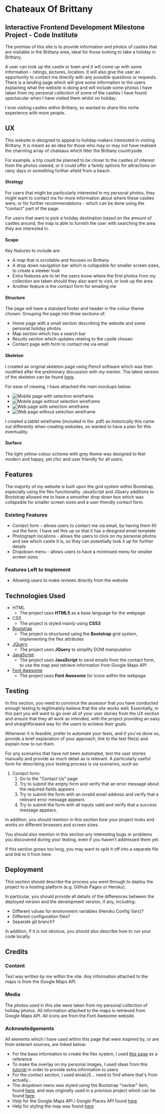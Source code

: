 # Chateaux Of Brittany
## Interactive Frontend Development Milestone Project - Code Institute

The premise of this site is to provide information and photos of castles that are visitable in the Brittany area, ideal for those looking to take a holiday in Brittany.

A user can look up the castle or town and it will come up with some information - ratings, pictures, location. It will also give the user an opportunity to contact me directly with any possible questions or requests.
There is a landing page which will give some information to the users explaining what the website is doing and will include some photos I have taken from my personal collection of some of the castles I have found spectacular when I have visited them whilst on holiday.

I love visiting castles within Brittany, so wanted to share this niche experience with more people.
 
## UX

This website is designed to appeal to holiday-makers interested in visiting Brittany. It is meant as an idea for those who may or may not have realised the charming array of chateaux which litter the Brittany countryside.

For example, a trip could be planned to be closer to the castles of interest from the photos viewed, or it could offer a family options for attractions on rainy days or something further afield from a beach.

#### Strategy
For users that might be particularly interested in my personal photos, they might want to contact me for more information about where these castles were, or for further recommendations - which can be done using the "contact" part of the page.

For users that want to pick a holiday destination based on the amount of castles around, the map is able to furnish the user with searching the area they are interested in.

#### Scope
Key features to include are:
- A map that is scrollable and focuses on Brittany 
- A drop down navigation bar which is collapsible for smaller screen sizes, to create a sleeker look
- Extra features are to let the users know where the first photos from my collection are taken should they also want to visit, or look up the area
- Another feature is the contact form for emailing me

#### Structure
The page will have a standard footer and header in the colour theme chosen. 
Grouping the page into three sections of:
- Home page with a small section describing the website and some personal holiday photos 
- Map section which has a search bar
- Results section which updates relating to the castle chosen
- Contact page with form to contact me via email 

#### Skeleton
I created an original skeleton page using Pencil software which was then modified after the preliminary discussion with my mentor. The latest version of the skeleton can be found [here](assets/mockupDocumentation/wireframe.pdf). 

For ease of viewing, I have attached the main mockups below:
- ![Mobile page with selection wireframe](assets/mockupDocumentation/Mobile_sel.png)
- ![Mobile page without selection wireframe](assets/mockupDocumentation/Mobile_no_sel.png)
- ![Web page with selection wireframe](assets/mockupDocumentation/Web_sel.png)
- ![Web page without selection wireframe](assets/mockupDocumentation/Web_no_sel.png)

I created a tablet wireframe (included in the .pdf) as historically this came out differently when creating websites, so wanted to have a plan for this eventuality.

#### Surface
The light yellow colour scheme with grey theme was designed to feel modern and happy, yet chic and user friendly for all users. 



## Features
The majority of my website is built upon the grid system within Bootstrap, especially using the flex functionality. 
JavaScript and JQuery additions to Bootstrap allowed me to have a smoother drop down box which was collapsible for smaller screen sizes and a user friendly contact form. 

### Existing Features
- Contact form - allows users to contact me via email, by having them fill out the form. I have set this up so that it has a designed email template
- Photograph locations - allows the users to click on my personal photos and see which castle it is, so they can potentially look it up for further details
- Dropdown menu - allows users to have a minimised menu for smaller screen sizes

### Features Left to Implement
- Allowing users to make reviews directly from the website

## Technologies Used
- HTML 
    - The project uses **HTML5** as a base language for the webpage
- CSS 
    - The project is styled mainly using **CSS3** 
- [Bootstrap](https://getbootstrap.com/)
    - The project is structured using the **Bootstrap** grid system, implementing the flex attributes
- [JQuery](https://jquery.com)
    - The project uses **JQuery** to simplify DOM manipulation
- [JavaScript](https://www.javascript.com/)
    - The project uses **JavaScript** to send emails from the contact form, to use the map and retrieve information from Google Maps API
- [Font Awesome](https://fontawesome.com/)
    - The project uses **Font Awesome** for icons within the webpage


## Testing

In this section, you need to convince the assessor that you have conducted enough testing to legitimately believe that the site works well. Essentially, in this part you will want to go over all of your user stories from the UX section and ensure that they all work as intended, with the project providing an easy and straightforward way for the users to achieve their goals.

Whenever it is feasible, prefer to automate your tests, and if you've done so, provide a brief explanation of your approach, link to the test file(s) and explain how to run them.

For any scenarios that have not been automated, test the user stories manually and provide as much detail as is relevant. A particularly useful form for describing your testing process is via scenarios, such as:

1. Contact form:
    1. Go to the "Contact Us" page
    2. Try to submit the empty form and verify that an error message about the required fields appears
    3. Try to submit the form with an invalid email address and verify that a relevant error message appears
    4. Try to submit the form with all inputs valid and verify that a success message appears.

In addition, you should mention in this section how your project looks and works on different browsers and screen sizes.

You should also mention in this section any interesting bugs or problems you discovered during your testing, even if you haven't addressed them yet.

If this section grows too long, you may want to split it off into a separate file and link to it from here.

## Deployment

This section should describe the process you went through to deploy the project to a hosting platform (e.g. GitHub Pages or Heroku).

In particular, you should provide all details of the differences between the deployed version and the development version, if any, including:
- Different values for environment variables (Heroku Config Vars)?
- Different configuration files?
- Separate git branch?

In addition, if it is not obvious, you should also describe how to run your code locally.


## Credits
### Content
Text was written by me within the site. Any information attached to the maps is from the Google Maps API.

### Media
The photos used in this site were taken from my personal collection of holiday photos. 
All information attached to the maps is retrieved from Google Maps API.
All icons are from the Font Awesome website.

### Acknowledgements
All elements which I have used within this page that were inspired by, or are from exteranl sources, are linked below:
- For the base information to create the flex system, I used [this page](https://getbootstrap.com/docs/4.0/utilities/flex/) as a reference
- To make the overlay on my personal images, I used ideas from this [tutorial](https://www.w3schools.com/howto/howto_css_image_overlay_title.asp) in order to provide extra information to users
- For the contact section, I used emailJS .. need to find where that's from actually..
- The dropdown menu was styled using the Bootstrap "navbar" item, found [here](https://getbootstrap.com/docs/4.0/components/navbar/), and was originally used in a previous project which can be found [here](https://github.com/CharOConnell/charlottes-web)
- Help for the Google Maps API / Google Places API found [here](https://developers.google.com/maps/documentation/javascript/places?hl=es)
- Help for styling the map was found [here](https://developers.google.com/maps/documentation/javascript/styling?hl=es)